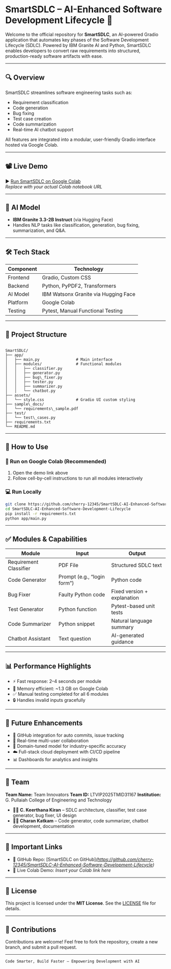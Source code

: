 # SmartSDLC – AI-Enhanced Software Development Lifecycle 🚀

Welcome to the official repository for **SmartSDLC**, an AI-powered Gradio application that automates key phases of the Software Development Lifecycle (SDLC). Powered by IBM Granite AI and Python, SmartSDLC enables developers to convert raw requirements into structured, production-ready software artifacts with ease.

---

## 🔍 Overview

SmartSDLC streamlines software engineering tasks such as:
- Requirement classification
- Code generation
- Bug fixing
- Test case creation
- Code summarization
- Real-time AI chatbot support

All features are integrated into a modular, user-friendly Gradio interface hosted via Google Colab.

---

## 📽 Live Demo

▶️ [Run SmartSDLC on Google Colab](https://drive.google.com/file/d/1Mz0vxiBIaC5eYsgmS9didfk1GCYbItHp/view)  
_Replace with your actual Colab notebook URL_

---

## 🧠 AI Model

- **IBM Granite 3.3-2B Instruct** (via Hugging Face)
- Handles NLP tasks like classification, generation, bug fixing, summarization, and Q&A.

---

## 🛠️ Tech Stack

| Component       | Technology                          |
|----------------|--------------------------------------|
| Frontend        | Gradio, Custom CSS                  |
| Backend         | Python, PyPDF2, Transformers        |
| AI Model        | IBM Watsonx Granite via Hugging Face|
| Platform        | Google Colab                        |
| Testing         | Pytest, Manual Functional Testing   |

---

## 📂 Project Structure

```

SmartSDLC/
├── app/
│   ├── main.py                # Main interface
│   ├── modules/               # Functional modules
│   │   ├── classifier.py
│   │   ├── generator.py
│   │   ├── bug\_fixer.py
│   │   ├── tester.py
│   │   ├── summarizer.py
│   │   └── chatbot.py
├── assets/
│   └── style.css              # Gradio UI custom styling
├── sample\_docs/
│   └── requirements\_sample.pdf
├── test/
│   └── test\_cases.py
├── requirements.txt
└── README.md

````

---

## 🚀 How to Use

### 📌 Run on Google Colab (Recommended)

1. Open the demo link above
2. Follow cell-by-cell instructions to run all modules interactively

### 💻 Run Locally

```bash
git clone https://github.com/cherry-12345/SmartSDLC-AI-Enhanced-Software-Development-Lifecycle.git
cd SmartSDLC-AI-Enhanced-Software-Development-Lifecycle
pip install -r requirements.txt
python app/main.py
````

---

## ✅ Modules & Capabilities

| Module                 | Input                       | Output                      |
| ---------------------- | --------------------------- | --------------------------- |
| Requirement Classifier | PDF File                    | Structured SDLC text        |
| Code Generator         | Prompt (e.g., “login form”) | Python code                 |
| Bug Fixer              | Faulty Python code          | Fixed version + explanation |
| Test Generator         | Python function             | Pytest-based unit tests     |
| Code Summarizer        | Python snippet              | Natural language summary    |
| Chatbot Assistant      | Text question               | AI-generated guidance       |

---

## 📊 Performance Highlights

* ⚡ Fast response: 2–4 seconds per module
* 🧠 Memory efficient: \~1.3 GB on Google Colab
* ✅ Manual testing completed for all 6 modules
* 🔒 Handles invalid inputs gracefully

---

## 🧠 Future Enhancements

* 🔗 GitHub integration for auto commits, issue tracking
* 👥 Real-time multi-user collaboration
* 🏥 Domain-tuned model for industry-specific accuracy
* ☁️ Full-stack cloud deployment with CI/CD pipeline
* 📊 Dashboards for analytics and insights

---

## 👥 Team

**Team Name:** Team Innovators
**Team ID:** LTVIP2025TMID31167
**Institution:** G. Pullaiah College of Engineering and Technology

* 👩‍💻 **C. Keerthana Kiran** – SDLC architecture, classifier, test case generator, bug fixer, UI design
* 👨‍💻 **Charan Katkam** – Code generator, code summarizer, chatbot development, documentation

---

## 📎 Important Links

* 🔗 GitHub Repo: [SmartSDLC on GitHub]*(https://github.com/cherry-12345/SmartSDLC-AI-Enhanced-Software-Development-Lifecycle)*
* 🔗 Live Colab Demo: *Insert your Colab link here*

---

## 📄 License

This project is licensed under the **MIT License**.
See the [LICENSE](LICENSE) file for details.

---

## 🙌 Contributions

Contributions are welcome!
Feel free to fork the repository, create a new branch, and submit a pull request.

---

```
Code Smarter, Build Faster — Empowering Development with AI

```
